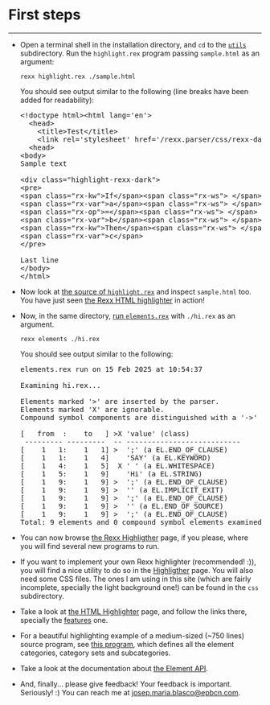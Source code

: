 First steps
===========

-----------------------------------------------

+ Open a terminal shell in the installation directory, and
  `cd` to the [`utils`](/rexx.parser/utils/) subdirectory.
  Run the `highlight.rex` program passing `sample.html`
  as an argument:

  ```
  rexx highlight.rex ./sample.html
  ```

  You should see output similar to the following
  (line breaks have been added for readability):

  <pre>
  &lt;!doctype html&gt;&lt;html lang='en'&gt;
    &lt;head&gt;
      &lt;title&gt;Test&lt;/title&gt;
      &lt;link rel='stylesheet' href='/rexx.parser/css/rexx-dark.css'&gt;
    &lt;head&gt;
  &lt;body&gt;
  Sample text

  &lt;div class="highlight-rexx-dark"&gt;
  &lt;pre&gt;
  &lt;span class="rx-kw"&gt;If&lt;/span&gt;&lt;span class="rx-ws"&gt; &lt;/span&gt;
  &lt;span class="rx-var"&gt;a&lt;/span&gt;&lt;span class="rx-ws"&gt; &lt;/span&gt;
  &lt;span class="rx-op"&gt;=&lt;/span&gt;&lt;span class="rx-ws"&gt; &lt;/span&gt;
  &lt;span class="rx-var"&gt;b&lt;/span&gt;&lt;span class="rx-ws"&gt; &lt;/span&gt;
  &lt;span class="rx-kw"&gt;Then&lt;/span&gt;&lt;span class="rx-ws"&gt; &lt;/span&gt;
  &lt;span class="rx-var"&gt;c&lt;/span&gt;
  &lt;/pre&gt;

  Last line
  &lt;/body&gt;
  &lt;/html&gt;</pre>

+ Now look at [the source of `highlight.rex`](/rexx.parser/doc/utils/highlight/)
  and inspect `sample.html` too. You have just seen
  [the Rexx HTML highlighter](/rexx.parser/doc/highlighter/html/) in action!
+ Now, in the same directory, [run `elements.rex`](/rexx.parser/doc/utils/elements/)
  with `./hi.rex` as an argument.

  ~~~
  rexx elements ./hi.rex
  ~~~

  You should see output similar to the following:

  <pre>
  elements.rex run on 15 Feb 2025 at 10:54:37

  Examining hi.rex...

  Elements marked '&gt;' are inserted by the parser.
  Elements marked 'X' are ignorable.
  Compound symbol components are distinguished with a '-&gt;' mark.

  [   from  :    to   ] &gt;X 'value' (class)
   --------- ---------  -- ---------------------------
  [    1   1:    1   1] &gt;  ';' (a EL.END_OF_CLAUSE)
  [    1   1:    1   4]    'SAY' (a EL.KEYWORD)
  [    1   4:    1   5]  X ' ' (a EL.WHITESPACE)
  [    1   5:    1   9]    'Hi' (a EL.STRING)
  [    1   9:    1   9] &gt;  ';' (a EL.END_OF_CLAUSE)
  [    1   9:    1   9] &gt;  '' (a EL.IMPLICIT_EXIT)
  [    1   9:    1   9] &gt;  ';' (a EL.END_OF_CLAUSE)
  [    1   9:    1   9] &gt;  '' (a EL.END_OF_SOURCE)
  [    1   9:    1   9] &gt;  ';' (a EL.END_OF_CLAUSE)
  Total: 9 elements and 0 compound symbol elements examined.
  </pre>

+ You can now browse [the Rexx Highligther](/rexx.parser/doc/highlighter/) page,
  if you please, where you will find several new programs to run.
+ If you want to implement your own Rexx highlighter (recommended! :)),
  you will find a nice utility to do so in the
  [Highligther](/rexx.parser/doc/highlighter/) page.
  You will also need some CSS files. The ones I am using in this site
  (which are fairly incomplete, specially the light background one!)
  can be found in the `css` subdirectory.
+ Take a look at [the HTML Highlighter](/rexx.parser/doc/highlighter/html/) page,
  and follow the links there, specially the
  [features](/rexx.parser/doc/highlighter/features/) one.
+ For a beautiful highlighting example of a medium-sized (~750 lines)
  source program, see [this program](/rexx.parser/doc/ref/categories/),
  which defines all the element categories, category sets and subcategories.
+ Take a look at the documentation about [the Element API](/rexx.parser/doc/guide/elementapi/).
+ And, finally... please give feedback! Your feedback is important.
  Seriously! :) You can reach me at <josep.maria.blasco@epbcn.com>.
